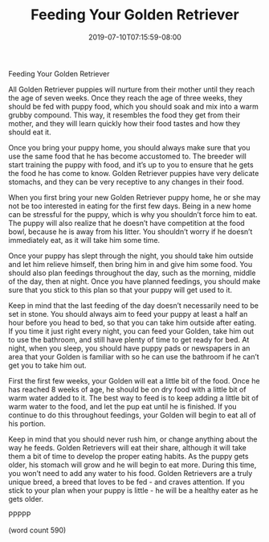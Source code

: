 ﻿---
title: "Feeding Your Golden Retriever"
date: 2019-07-10T07:15:59-08:00
description: "Golden-Retriever Tips for Web Success"
featured_image: "/images/Golden-Retriever.jpg"
tags: ["Golden Retriever"]
---

Feeding Your Golden Retriever

All Golden Retriever puppies will nurture from their mother until they reach the age of seven weeks.  Once they reach the age of three weeks, they should be fed with puppy food, which you should soak and mix into a warm grubby compound.  This way, it resembles the food they get from their mother, and they will learn quickly how their food tastes and how they should eat it.

Once you bring your puppy home, you should always make sure that you use the same food that he has become accustomed to.  The breeder will start training the puppy with food, and it’s up to you to ensure that he gets the food he has come to know.  Golden Retriever puppies have very delicate stomachs, and they can be very receptive to any changes in their food.

When you first bring your new Golden Retriever puppy home, he or she may not be too interested in eating for the first few days.  Being in a new home can be stressful for the puppy, which is why you shouldn’t force him to eat.  The puppy will also realize that he doesn’t have competition at the food bowl, because he is away from his litter.  You shouldn’t worry if he doesn’t immediately eat, as it will take him some time.

Once your puppy has slept through the night, you should take him outside and let him relieve himself, then bring him in and give him some food.  You should also plan feedings throughout the day, such as the morning, middle of the day, then at night.  Once you have planned feedings, you should make sure that you stick to this plan so that your puppy will get used to it.

Keep in mind that the last feeding of the day doesn’t necessarily need to be set in stone.  You should always aim to feed your puppy at least a half an hour before you head to bed, so that you can take him outside after eating.  If you time it just right every night, you can feed your Golden, take him out to use the bathroom, and still have plenty of time to get ready for bed.  At night, when you sleep, you should have puppy pads or newspapers in an area that your Golden is familiar with so he can use the bathroom if he can’t get you to take him out.

First the first few weeks, your Golden will eat a little bit of the food.  Once he has reached 8 weeks of age, he should be on dry food with a little bit of warm water added to it.  The best way to feed is to keep adding a little bit of warm water to the food, and let the pup eat until he is finished.  If you continue to do this throughout feedings, your Golden will begin to eat all of his portion.

Keep in mind that you should never rush him, or change anything about the way he feeds.  Golden Retrievers will eat their share, although it will take them a bit of time to develop the proper eating habits.  As the puppy gets older, his stomach will grow and he will begin to eat more.  During this time, you won’t need to add any water to his food.  Golden Retrievers are a truly unique breed, a breed that loves to be fed - and craves attention.  If you stick to your plan when your puppy is little - he will be a healthy eater as he gets older.

PPPPP

(word count 590)
